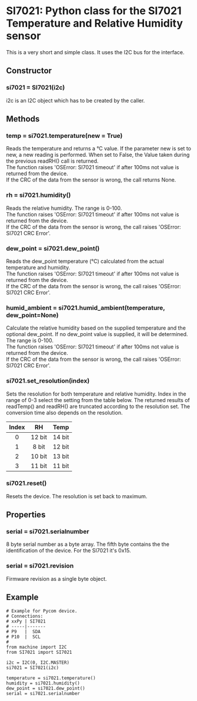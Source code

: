 # SI7021: Python class for the SI7021 Temperature and Relative Humidity sensor

This is a very short and simple class. It uses the I2C bus for the interface.

## Constructor

### si7021 = SI7021(i2c)

i2c is an I2C object which has to be created by the caller.

## Methods

### temp = si7021.temperature(new = True)

Reads the temperature and returns a °C value. If the parameter new is set to
new, a new reading is performed. When set to False, the Value taken during
the previous readRH() call is returned.  
The function raises 'OSError: SI7021 timeout' if after 100ms not value is
returned from the device.  
If the CRC of the data from the sensor is wrong, the call returns None.

### rh = si7021.humidity()

Reads the relative humidity. The range is 0-100.  
The function raises 'OSError: SI7021 timeout' if after 100ms not value is
returned from the device.  
If the CRC of the data from the sensor is wrong, the call raises 'OSError: SI7021 CRC Error'.

### dew_point = si7021.dew_point()

Reads the dew_point temperature (°C) calculated from the actual temperature and humidity.  
The function raises 'OSError: SI7021 timeout' if after 100ms not value is
returned from the device.  
If the CRC of the data from the sensor is wrong, the call raises 'OSError: SI7021 CRC Error'.

### humid_ambient = si7021.humid_ambient(temperature, dew_point=None)

Calculate the relative humidity based on the supplied temperature and the optional
dew_point. If no dew_point value is supplied, it will be determined.
The range is 0-100.  
The function raises 'OSError: SI7021 timeout' if after 100ms not value is
returned from the device.  
If the CRC of the data from the sensor is wrong, the call raises 'OSError: SI7021 CRC Error'.

### si7021.set_resolution(index)

Sets the resolution for both temperature and relative humidity. Index in the
range of 0-3 select the setting from the table below. The returned results of
readTemp() and readRH() are truncated according to the resolution set.
The conversion time also depends on the resolution.

|Index|RH|Temp|
|:-:|:-:|:-:|
|0|12 bit|14 bit|
|1|8 bit|12 bit|
|2|10 bit|13 bit|
|3|11 bit|11 bit|

### si7021.reset()

Resets the device. The resolution is set back to maximum.

## Properties

### serial = si7021.serialnumber

8 byte serial number as a byte array. The fifth byte contains the
the identification of the device. For the SI7021 it's 0x15.

### serial = si7021.revision

Firmware revision as a single byte object.


## Example

```
# Example for Pycom device.
# Connections:
# xxPy | SI7021
# -----|-------
# P9   |  SDA
# P10  |  SCL
#
from machine import I2C
from SI7021 import SI7021

i2c = I2C(0, I2C.MASTER)
si7021 = SI7021(i2c)

temperature = si7021.temperature()
humidity = si7021.humidity()
dew_point = si7021.dew_point()
serial = si7021.serialnumber
```
